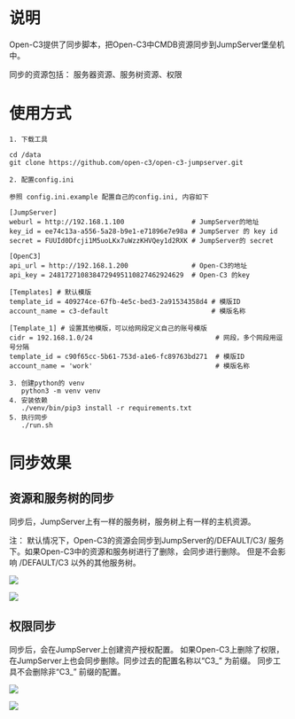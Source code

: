 
# 说明

Open-C3提供了同步脚本，把Open-C3中CMDB资源同步到JumpServer堡垒机中。

同步的资源包括： 服务器资源、服务树资源、权限

# 使用方式

```
1. 下载工具

cd /data
git clone https://github.com/open-c3/open-c3-jumpserver.git

2. 配置config.ini
   
参照 config.ini.example 配置自己的config.ini, 内容如下

[JumpServer]
weburl = http://192.168.1.100                 # JumpServer的地址
key_id = ee74c13a-a556-5a28-b9e1-e71896e7e98a # JumpServer 的 key id
secret = FUUId0Dfcji1M5uoLKx7uWzzKHVQey1d2RXK # JumpServer的 secret

[OpenC3]
api_url = http://192.168.1.200                # Open-C3的地址
api_key = 2481727108384729495110827462924629  # Open-C3 的key

[Templates] # 默认模版
template_id = 409274ce-67fb-4e5c-bed3-2a91534358d4 # 模版ID
account_name = c3-default                          # 模版名称

[Template_1] # 设置其他模版，可以给网段定义自己的账号模版
cidr = 192.168.1.0/24                               # 网段，多个网段用逗号分隔
template_id = c90f65cc-5b61-753d-a1e6-fc89763bd271  # 模版ID
account_name = 'work'                               # 模版名称

3. 创建python的 venv
   python3 -m venv venv
4. 安装依赖
   ./venv/bin/pip3 install -r requirements.txt 
5. 执行同步
   ./run.sh
```


# 同步效果
## 资源和服务树的同步

同步后，JumpServer上有一样的服务树，服务树上有一样的主机资源。

注： 默认情况下，Open-C3的资源会同步到JumpServer的/DEFAULT/C3/ 服务下。如果Open-C3中的资源和服务树进行了删除，会同步进行删除。 但是不会影响 /DEFAULT/C3 以外的其他服务树。


![](/attachments/Pasted_image_20250914172516.png)


![](/attachments/Pasted_image_20250914172437.png)

## 权限同步

同步后，会在JumpServer上创建资产授权配置。 如果Open-C3上删除了权限，在JumpServer上也会同步删除。同步过去的配置名称以“C3_” 为前缀。 同步工具不会删除非“C3_” 前缀的配置。

![](/attachments/Pasted_image_20250914172717.png)

![](/attachments/Pasted_image_20250914172735.png)
